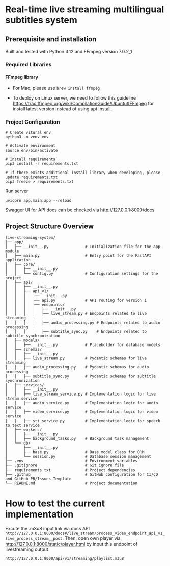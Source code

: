 # Real-time live streaming multilingual subtitles system

## Prerequisite and installation

Built and tested with Python 3.12 and FFmpeg version 7.0.2_1

### Required Libraries

#### FFmpeg library

- For Mac, please use `brew install ffmpeg`

- To deploy on Linux server, we need to follow this guideline https://trac.ffmpeg.org/wiki/CompilationGuide/Ubuntu#FFmpeg for install latest version instead of using apt install.

### Project Configuration

```
# Create vitural env
python3 -m venv env

# Activate environment
source env/bin/activate

# Install requirements
pip3 install -r requirements.txt

# If there exists additional install library when developing, please update requirements.txt
pip3 freeze > requirements.txt
```

Run server

```
uvicorn app.main:app --reload
```

Swagger UI for API docs can be checked via http://127.0.0.1:8000/docs

## Project Structure Overview

```
live-streaming-system/
├── app/
│   ├── __init__.py                # Initialization file for the app module
│   ├── main.py                    # Entry point for the FastAPI application
│   ├── core/
│   │   ├── __init__.py
│   │   └── config.py              # Configuration settings for the project
│   ├── api/
│   │   ├── __init__.py
│   │   ├── api_v1/
│   │   │   ├── __init__.py
│   │   │   ├── api.py             # API routing for version 1
│   │   │   ├── endpoints/
│   │   │   │   ├── __init__.py
│   │   │   │   ├── live_stream.py # Endpoints related to live streaming
│   │   │   │   ├── audio_processing.py # Endpoints related to audio processing
│   │   │   │   ├── subtitle_sync.py    # Endpoints related to subtitle synchronization
│   ├── models/
│   │   ├── __init__.py            # Placeholder for database models
│   ├── schemas/
│   │   ├── __init__.py
│   │   ├── live_stream.py         # Pydantic schemas for live streaming
│   │   ├── audio_processing.py    # Pydantic schemas for audio processing
│   │   ├── subtitle_sync.py       # Pydantic schemas for subtitle synchronization
│   ├── services/
│   │   ├── __init__.py
│   │   ├── live_stream_service.py # Implementation logic for live stream service
│   │   ├── audio_service.py       # Implementation logic for audio service
│   │   ├── video_service.py       # Implementation logic for video service
│   │   ├── stt_service.py         # Implementation logic for speech to text service
│   ├── workers/
│   │   ├── __init__.py
│   │   ├── background_tasks.py    # Background task management
│   └── db/
│       ├── __init__.py
│       ├── base.py                # Base model class for ORM
│       └── session.py             # Database session management
├── .env                           # Environment variables
├── .gitignore                     # Git ignore file
├── requirements.txt               # Project dependencies
├── .github                        # GitHub configuration for CI/CD and GitHub PR/Issues Template
└── README.md                      # Project documentation
```

# How to test the current implementation

Excute the .m3u8 input link via docs API `http://127.0.0.1:8000/docs#/live_stream/process_video_endpoint_api_v1_live_process_stream__post`. Then, open own player via http://127.0.0.1:8000/static/player.html by input this endpoint of livestreaming output
```
http://127.0.0.1:8000/api/v1/streaming/playlist.m3u8
```